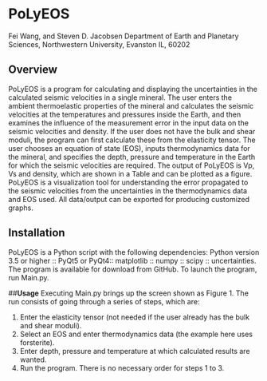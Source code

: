 
# **PoLyEOS**


Fei Wang, and Steven D. Jacobsen
Department of Earth and Planetary Sciences, Northwestern University, Evanston IL, 60202

## **Overview**

PoLyEOS is a program for calculating and displaying the uncertainties in the calculated seismic velocities in a single mineral. The user enters the ambient thermoelastic properties of the mineral and calculates the seismic velocities at the temperatures and pressures inside the Earth, and then examines the influence of the measurement error in the input data on the seismic velocities and density. If the user does not have the bulk and shear moduli, the program can first calculate these from the elasticity tensor. The user chooses an equation of state (EOS), inputs thermodynamics data for the mineral, and specifies the depth, pressure and temperature in the Earth for which the seismic velocities are required. The output of PoLyEOS is Vp, Vs and density, which are shown in a Table and can be plotted as a figure. PoLyEOS is a visualization tool for understanding the error propagated to the seismic velocities from the uncertainties in the thermodynamics data and EOS used. All data/output can be exported for producing customized graphs. 

## **Installation**

PoLyEOS is a Python script with the following dependencies:
Python version 3.5 or higher :: PyQt5 or PyQt4:: matplotlib :: numpy :: scipy :: uncertainties. 
The program is available for download from GitHub. To launch the program, run Main.py. 

##**Usage**
Executing Main.py brings up the screen shown as Figure 1.
The run consists of going through a series of steps, which are:
1.	Enter the elasticity tensor (not needed if the user already has the bulk and shear moduli).
2.	Select an EOS and enter thermodynamics data (the example here uses forsterite).
3.	Enter depth, pressure and temperature at which calculated results are wanted. 
4.	Run the program.
There is no necessary order for steps 1 to 3.
